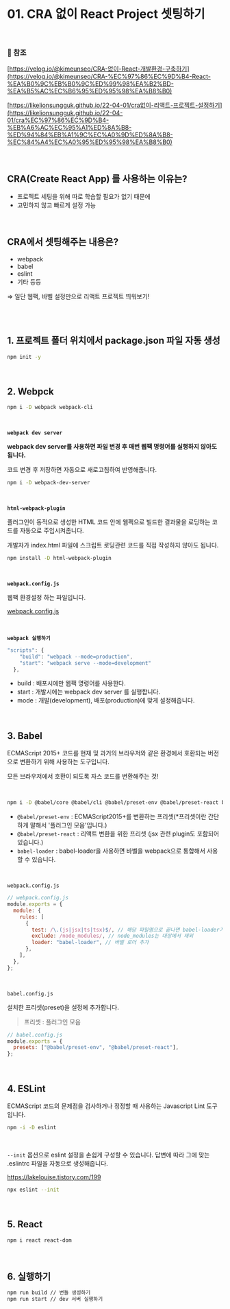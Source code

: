 # 01. CRA 없이 React Project 셋팅하기

<br>

### 🔗 참조

[https://velog.io/@kimeunseo/CRA-없이-React-개발환경-구축하기](https://velog.io/@kimeunseo/CRA-%EC%97%86%EC%9D%B4-React-%EA%B0%9C%EB%B0%9C%ED%99%98%EA%B2%BD-%EA%B5%AC%EC%B6%95%ED%95%98%EA%B8%B0)

[https://likelionsungguk.github.io/22-04-01/cra없이-리액트-프로젝트-설정하기](https://likelionsungguk.github.io/22-04-01/cra%EC%97%86%EC%9D%B4-%EB%A6%AC%EC%95%A1%ED%8A%B8-%ED%94%84%EB%A1%9C%EC%A0%9D%ED%8A%B8-%EC%84%A4%EC%A0%95%ED%95%98%EA%B8%B0)

<br>

## CRA(Create React App) 를 사용하는 이유는?

- 프로젝트 세팅을 위해 따로 학습할 필요가 없기 때문에
- 고민하지 않고 빠르게 설정 가능

<br>

## CRA에서 셋팅해주는 내용은?

- webpack
- babel
- eslint
- 기타 등등

⇒ 일단 웹팩, 바벨 설정만으로 리액트 프로젝트 띄워보기!

<br>
<br>

## 1. 프로젝트 폴더 위치에서 package.json 파일 자동 생성

```bash
npm init -y
```

<br>

## 2. Webpck

```bash
npm i -D webpack webpack-cli
```

<br>

**`webpack dev server`**

**webpack dev server를 사용하면 파일 변경 후 매번 웹팩 명령어를 실행하지 않아도 됩니다.**

코드 변경 후 저장하면 자동으로 새로고침하여 반영해줍니다.

```bash
npm i -D webpack-dev-server
```

<br>

**`html-webpack-plugin`**

플러그인이 동적으로 생성한 HTML 코드 안에 웹팩으로 빌드한 결과물을 로딩하는 코드를 자동으로 주입시켜줍니다.

개발자가 index.html 파일에 스크립트 로딩관련 코드를 직접 작성하지 않아도 됩니다.

```bash
npm install -D html-webpack-plugin
```

<br>

**`webpack.config.js`**

웹팩 환경설정 하는 파일입니다.

[webpack.config.js](https://github.com/mireyhgnay/react-roadmap/blob/main/01_React/webpack.config.js)

<br>

**`webpack 실행하기`**

```js
"scripts": {
    "build": "webpack --mode=production",
    "start": "webpack serve --mode=development"
  },
```

- build : 배포시에만 웹팩 명령어를 사용한다.
- start : 개발시에는 webpack dev server 를 실행합니다.
- mode : 개발(development), 배포(production)에 맞게 설정해줍니다.

<br>

## 3. Babel

ECMAScript 2015+ 코드를 현재 및 과거의 브라우저와 같은 환경에서 호환되는 버전으로 변환하기 위해 사용하는 도구입니다.

모든 브라우저에서 호환이 되도록 자스 코드를 변환해주는 것!

<br>

```bash
npm i -D @babel/core @babel/cli @babel/preset-env @babel/preset-react babel-loader
```

- `@babel/preset-env` : ECMAScript2015+를 변환하는 프리셋(\*프리셋이란 간단하게 말해서 '플러그인 모음'입니다.)
- `@babel/preset-react` : 리액트 변환을 위한 프리셋 (jsx 관련 plugin도 포함되어 있습니다.)
- `babel-loader` : babel-loader을 사용하면 바벨을 webpack으로 통합해서 사용할 수 있습니다.

<br>

`webpack.config.js`

```jsx
// webpack.config.js
module.exports = {
  module: {
    rules: [
      {
        test: /\.(js|jsx|ts|tsx)$/, // 해당 파일명으로 끝나면 babel-loader가 처리
        exclude: /node_modules/, // node_modules는 대상에서 제외
        loader: "babel-loader", // 바벨 로더 추가
      },
    ],
  },
};
```

<br>

`babel.config.js`

설치한 프리셋(preset)을 설정에 추가합니다.

> 프리셋 : 플러그인 모음

```jsx
// babel.config.js
module.exports = {
  presets: ["@babel/preset-env", "@babel/preset-react"],
};
```

<br>

## 4. ESLint

ECMAScript 코드의 문제점을 검사하거나 정정할 때 사용하는 Javascript Lint 도구입니다.

```bash
npm -i -D eslint
```

<br>

`--init` 옵션으로 eslint 설정을 손쉽게 구성할 수 있습니다. 답변에 따라 그에 맞는 .eslintrc 파일을 자동으로 생성해줍니다.

https://lakelouise.tistory.com/199

```bash
npx eslint --init
```

<br>

## 5. React

```bash
npm i react react-dom
```

<br>

## 6. 실행하기

```bash
npm run build // 번들 생성하기
npm run start // dev 서버 실행하기
```
